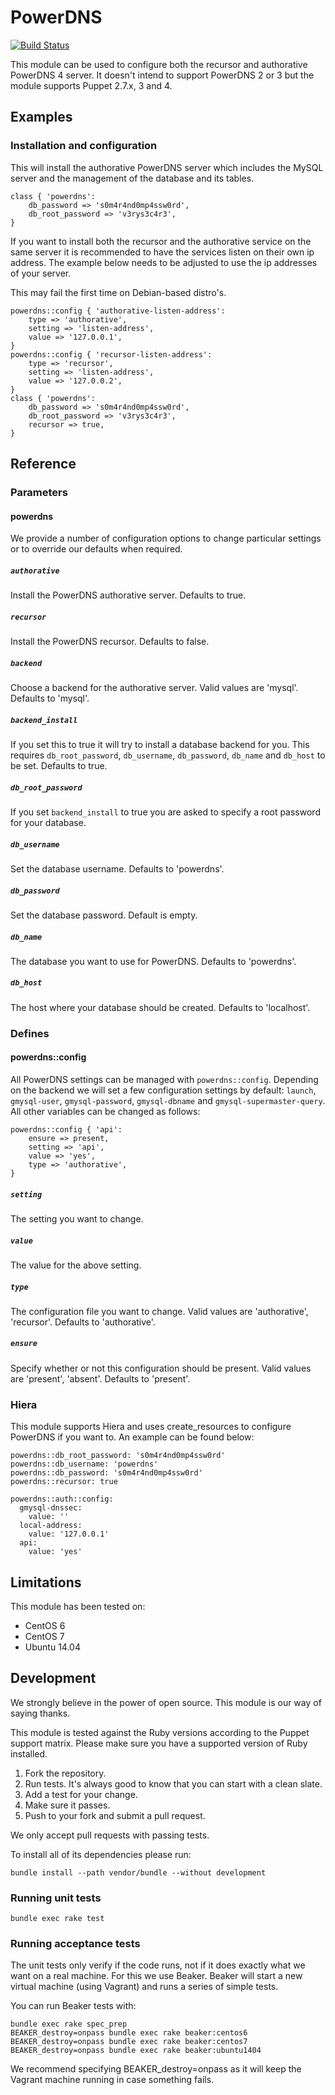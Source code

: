 # PowerDNS 

[![Build Status](https://travis-ci.org/sensson/puppet-powerdns.svg?branch=master)](https://travis-ci.org/sensson/puppet-powerdns)

This module can be used to configure both the recursor and authorative 
PowerDNS 4 server. It doesn't intend to support PowerDNS 2 or 3 but the
module supports Puppet 2.7.x, 3 and 4.

## Examples

### Installation and configuration

This will install the authorative PowerDNS server which includes the
MySQL server and the management of the database and its tables.

```
class { 'powerdns':
	db_password => 's0m4r4nd0mp4ssw0rd',
	db_root_password => 'v3rys3c4r3',
}
```

If you want to install both the recursor and the authorative service on the same
server it is recommended to have the services listen on their own ip address. The
example below needs to be adjusted to use the ip addresses of your server.

This may fail the first time on Debian-based distro's.

```
powerdns::config { 'authorative-listen-address':
	type => 'authorative',
	setting => 'listen-address',
	value => '127.0.0.1',
}
powerdns::config { 'recursor-listen-address':
	type => 'recursor',
	setting => 'listen-address',
	value => '127.0.0.2',
}
class { 'powerdns':
	db_password => 's0m4r4nd0mp4ssw0rd',
	db_root_password => 'v3rys3c4r3',
	recursor => true,
}
```

## Reference

### Parameters

#### powerdns

We provide a number of configuration options to change particular settings
or to override our defaults when required.

##### `authorative`

Install the PowerDNS authorative server. Defaults to true.

##### `recursor`

Install the PowerDNS recursor. Defaults to false.

##### `backend`

Choose a backend for the authorative server. Valid values are 'mysql'. Defaults to 'mysql'.

##### `backend_install`

If you set this to true it will try to install a database backend for
you. This requires `db_root_password`, `db_username`, `db_password`,
`db_name` and `db_host` to be set. Defaults to true.

##### `db_root_password`

If you set `backend_install` to true you are asked to specify a root
password for your database. 

##### `db_username`

Set the database username. Defaults to 'powerdns'.

##### `db_password`

Set the database password. Default is empty.

##### `db_name`

The database you want to use for PowerDNS. Defaults to 'powerdns'.

##### `db_host`

The host where your database should be created. Defaults to 'localhost'.

### Defines

#### powerdns::config

All PowerDNS settings can be managed with `powerdns::config`. Depending on the backend we will set a few
configuration settings by default: `launch`, `gmysql-user`, `gmysql-password`, `gmysql-dbname` and 
`gmysql-supermaster-query`. All other variables can be changed as follows:

```
powerdns::config { 'api':
	ensure => present,
	setting => 'api',
	value => 'yes',
	type => 'authorative',
}
```

##### `setting`

The setting you want to change.

##### `value`

The value for the above setting.

##### `type`

The configuration file you want to change. Valid values are 'authorative', 'recursor'. Defaults to 'authorative'.

##### `ensure`

Specify whether or not this configuration should be present. Valid values are 'present', 'absent'. Defaults to 'present'.

### Hiera

This module supports Hiera and uses create_resources to configure PowerDNS
if you want to. An example can be found below:

```
powerdns::db_root_password: 's0m4r4nd0mp4ssw0rd'
powerdns::db_username: 'powerdns'
powerdns::db_password: 's0m4r4nd0mp4ssw0rd'
powerdns::recursor: true

powerdns::auth::config:
  gmysql-dnssec:
    value: ''
  local-address:
    value: '127.0.0.1'
  api:
    value: 'yes'
```

## Limitations

This module has been tested on:

* CentOS 6
* CentOS 7
* Ubuntu 14.04

## Development

We strongly believe in the power of open source. This module is our way
of saying thanks.

This module is tested against the Ruby versions according to the Puppet
support matrix. Please make sure you have a supported version of Ruby
installed.

1. Fork the repository.
2. Run tests. It's always good to know that you can start with a clean slate.
3. Add a test for your change.
4. Make sure it passes.
5. Push to your fork and submit a pull request.

We only accept pull requests with passing tests.

To install all of its dependencies please run:

```
bundle install --path vendor/bundle --without development
```

### Running unit tests

```
bundle exec rake test
```

### Running acceptance tests

The unit tests only verify if the code runs, not if it does exactly
what we want on a real machine. For this we use Beaker. Beaker will
start a new virtual machine (using Vagrant) and runs a series of
simple tests. 

You can run Beaker tests with:

```
bundle exec rake spec_prep
BEAKER_destroy=onpass bundle exec rake beaker:centos6
BEAKER_destroy=onpass bundle exec rake beaker:centos7
BEAKER_destroy=onpass bundle exec rake beaker:ubuntu1404
```

We recommend specifying BEAKER_destroy=onpass as it will keep the
Vagrant machine running in case something fails.
